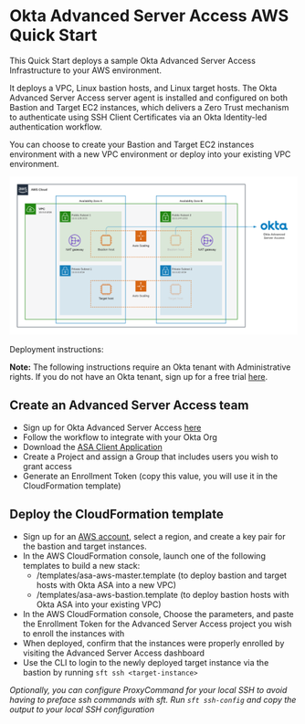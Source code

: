 # Okta Advanced Server Access AWS Quick Start

This Quick Start deploys a sample Okta Advanced Server Access Infrastructure to your AWS environment.

It deploys a VPC, Linux bastion hosts, and Linux target hosts. The Okta Advanced Server Access server agent is installed and configured on both Bastion and Target EC2 instances, which delivers a Zero Trust mechanism to authenticate using SSH Client Certificates via an Okta Identity-led authentication workflow.

You can choose to create your Bastion and Target EC2 instances environment with a new VPC environment or deploy into your existing VPC environment.

![Quick Start Okta Advanced Server Access Design Architecture](img/quickstart-okta-asa-architecture.png)

Deployment instructions:

**Note:** The following instructions require an Okta tenant with Administrative rights. If you do not have an Okta tenant, sign up for a free trial [here](https://www.okta.com/free-trial).

## Create an Advanced Server Access team

- Sign up for Okta Advanced Server Access [here](https://app.scaleft.com/p/signup)
- Follow the workflow to integrate with your Okta Org
- Download the [ASA Client Application](https://help.okta.com/en/prod/Content/Topics/Adv_Server_Access/docs/setup/enrolling-a-client.htm)
- Create a Project and assign a Group that includes users you wish to grant access
- Generate an Enrollment Token (copy this value, you will use it in the CloudFormation template)

## Deploy the CloudFormation template

- Sign up for an [AWS account](https://aws.amazon.com), select a region, and create a key pair for the bastion and target instances.
- In the AWS CloudFormation console, launch one of the following templates to build a new stack:
  - /templates/asa-aws-master.template (to deploy bastion and target hosts with Okta ASA into a new VPC)
  - /templates/asa-aws-bastion.template (to deploy bastion hosts with Okta ASA into your existing VPC)
- In the AWS CloudFormation console, Choose the parameters, and paste the Enrollment Token for the Advanced Server Access project you wish to enroll the instances with
- When deployed, confirm that the instances were properly enrolled by visiting the Advanced Server Access dashboard
- Use the CLI to login to the newly deployed target instance via the bastion by running `sft ssh <target-instance>`

*Optionally, you can configure ProxyCommand for your local SSH to avoid having to preface ssh commands with sft. Run `sft ssh-config` and copy the output to your local SSH configuration*
